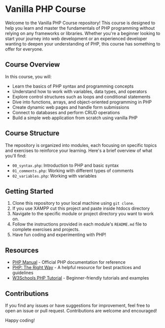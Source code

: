 # Vanilla PHP Course

Welcome to the Vanilla PHP Course repository! This course is designed to help you learn and master the fundamentals of PHP programming without relying on any frameworks or libraries. Whether you're a beginner looking to start your journey into web development or an experienced developer wanting to deepen your understanding of PHP, this course has something to offer for everyone.

## Course Overview

In this course, you will:

- Learn the basics of PHP syntax and programming concepts
- Understand how to work with variables, data types, and operators
- Explore control structures such as loops and conditional statements
- Dive into functions, arrays, and object-oriented programming in PHP
- Create dynamic web pages and handle form submissions
- Connect to databases and perform CRUD operations
- Build a simple web application from scratch using vanilla PHP

## Course Structure

The repository is organized into modules, each focusing on specific topics and exercises to reinforce your learning. Here's a brief overview of what you'll find:

- `00_syntax.php`: Introduction to PHP and basic syntax
- `01_comments.php`: Working with different types of comments
- `02_variables.php`: Working with variables

## Getting Started

1. Clone this repository to your local machine using `git clone`.
2. If you use XAMPP cut this project and paste inside htdocs directory
3. Navigate to the specific module or project directory you want to work on.
4. Follow the instructions provided in each module's `README.md` file to complete exercises and projects.
5. Have fun coding and experimenting with PHP!

## Resources

- [PHP Manual](https://www.php.net/manual/en/) - Official PHP documentation for reference
- [PHP: The Right Way](https://phptherightway.com/) - A helpful resource for best practices and guidelines
- [W3Schools PHP Tutorial](https://www.w3schools.com/php/) - Beginner-friendly tutorials and examples

## Contributions

If you find any issues or have suggestions for improvement, feel free to open an issue or pull request. Contributions are welcome and encouraged!

Happy coding!